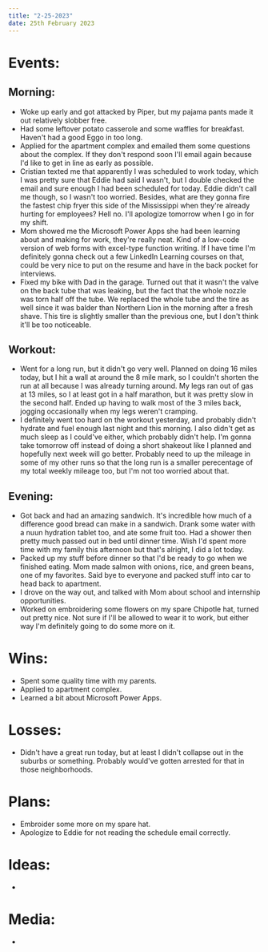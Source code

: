 ```yaml
---
title: "2-25-2023"
date: 25th February 2023
---
```

# Events:
## Morning:
- Woke up early and got attacked by Piper, but my pajama pants made it out relatively slobber free.
- Had some leftover potato casserole and some waffles for breakfast. Haven't had a good Eggo in too long.
- Applied for the apartment complex and emailed them some questions about the complex. If they don't respond soon I'll email again because I'd like to get in line as early as possible.
- Cristian texted me that apparently I was scheduled to work today, which I was pretty sure that Eddie had said I wasn't, but I double checked the email and sure enough I had been scheduled for today. Eddie didn't call me though, so I wasn't too worried. Besides, what are they gonna fire the fastest chip fryer this side of the Mississippi when they're already hurting for employees? Hell no. I'll apologize tomorrow when I go in for my shift.
- Mom showed me the Microsoft Power Apps she had been learning about and making for work, they're really neat. Kind of a low-code version of web forms with excel-type function writing. If I have time I'm definitely gonna check out a few LinkedIn Learning courses on that, could be very nice to put on the resume and have in the back pocket for interviews.
- Fixed my bike with Dad in the garage. Turned out that it wasn't the valve on the back tube that was leaking, but the fact that the whole nozzle was torn half off the tube. We replaced the whole tube and the tire as well since it was balder than Northern Lion in the morning after a fresh shave. This tire is slightly smaller than the previous one, but I don't think it'll be too noticeable.

## Workout:
- Went for a long run, but it didn't go very well. Planned on doing 16 miles today, but I hit a wall at around the 8 mile mark, so I couldn't shorten the run at all because I was already turning around. My legs ran out of gas at 13 miles, so I at least got in a half marathon, but it was pretty slow in the second half. Ended up having to walk most of the 3 miles back, jogging occasionally when my legs weren't cramping.
- I definitely went too hard on the workout yesterday, and probably didn't hydrate and fuel enough last night and this morning. I also didn't get as much sleep as I could've either, which probably didn't help. I'm gonna take tomorrow off instead of doing a short shakeout like I planned and hopefully next week will go better. Probably need to up the mileage in some of my other runs so that the long run is a smaller perecentage of my total weekly mileage too, but I'm not too worried about that.

## Evening:
- Got back and had an amazing sandwich. It's incredible how much of a difference good bread can make in a sandwich. Drank some water with a nuun hydration tablet too, and ate some fruit too. Had a shower then pretty much passed out in bed until dinner time. Wish I'd spent more time with my family this afternoon but that's alright, I did a lot today.
- Packed up my stuff before dinner so that I'd be ready to go when we finished eating. Mom made salmon with onions, rice, and green beans, one of my favorites. Said bye to everyone and packed stuff into car to head back to apartment.
- I drove on the way out, and talked with Mom about school and internship opportunities.
- Worked on embroidering some flowers on my spare Chipotle hat, turned out pretty nice. Not sure if I'll be allowed to wear it to work, but either way I'm definitely going to do some more on it.

# Wins:
- Spent some quality time with my parents.
- Applied to apartment complex.
- Learned a bit about Microsoft Power Apps.

# Losses:
- Didn't have a great run today, but at least I didn't collapse out in the suburbs or something. Probably would've gotten arrested for that in those neighborhoods.

# Plans:
- Embroider some more on my spare hat.
- Apologize to Eddie for not reading the schedule email correctly.

# Ideas:
- 

# Media:
- 